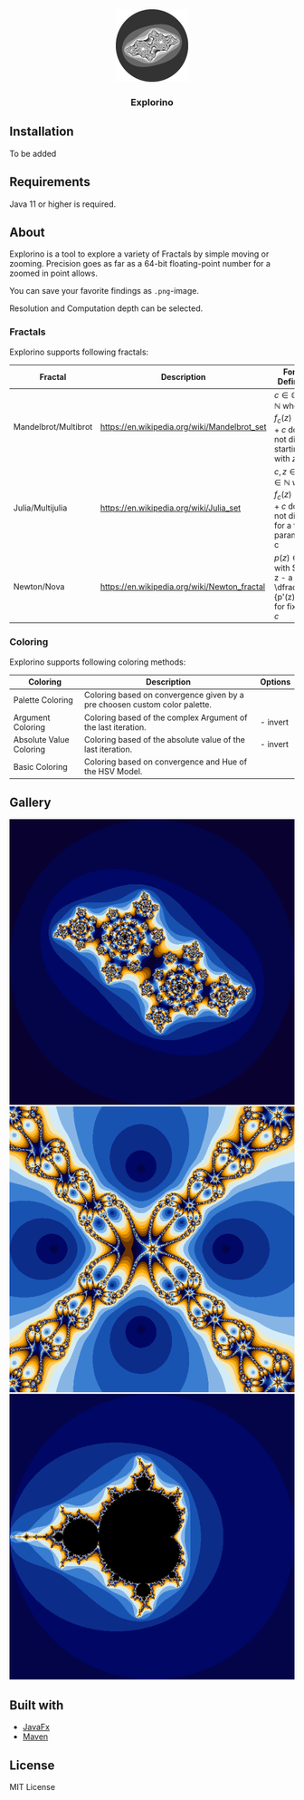 <div align="center">
    <a href="https://github.com/romanamo/fractolio">
        <img src="src/main/resources/logo.png" alt="Logo" width="128" height="128" style="background:transparent">
    </a>
    <h3 align="center">Explorino</h3>
</div>

## Installation

To be added

## Requirements

Java 11 or higher is required.

## About

Explorino is a tool to explore a variety of Fractals by simple moving or zooming.
Precision goes as far as a 64-bit floating-point number for a zoomed in point allows.

You can save your favorite findings as `.png`-image.

Resolution and Computation depth can be selected.


### Fractals

Explorino supports following fractals:

| Fractal              | Description                                  | Formal Definition                                                                                          | Options                         |
|----------------------|----------------------------------------------|------------------------------------------------------------------------------------------------------------|---------------------------------|
| Mandelbrot/Multibrot | https://en.wikipedia.org/wiki/Mandelbrot_set | $c \in \mathbb{C}, d \in \mathbb{N}$ where $f_{c}(z) = z^d + c$ does not diverge starting with $z=0$       | - degree                        |
| Julia/Multijulia     | https://en.wikipedia.org/wiki/Julia_set      | $c,z \in \mathbb{C}, d \in \mathbb{N}$ where $f_{c}(z) = z^d + c$ does not diverge for a fixed parameter c | - degree<br>- parameter c       |
| Newton/Nova          | https://en.wikipedia.org/wiki/Newton_fractal | $p(z) \in \mathbb{C}[z]$ with $f(z) = z - a \dfrac{p(z)}{p'(z)} + c$ for fixed $a,c$                       | - up to 5 variable coefficients |

### Coloring

Explorino supports following coloring methods:

| Coloring                | Description                                                                | Options  |
|-------------------------|----------------------------------------------------------------------------|----------|
| Palette Coloring        | Coloring based on convergence given by a pre choosen custom color palette. |          |
| Argument Coloring       | Coloring based of the complex Argument of the last iteration.              | - invert |
| Absolute Value Coloring | Coloring based of the absolute value of the last iteration.                | - invert |
| Basic Coloring          | Coloring based on convergence and Hue of the HSV Model.                    |          |

## Gallery

<img src="gallery/julia_gallery.png" alt="julia fractal">
<img src="gallery/newton_gallery.png" alt="newton fractal">
<img src="gallery/mandelbrot_gallery.png" alt="mandelbrot fractal">

## Built with

- [JavaFx](https://openjfx.io/)
- [Maven](https://maven.apache.org/)

## License

MIT License

